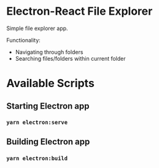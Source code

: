 # Electron-React File Explorer

Simple file explorer app.

Functionality:
- Navigating through folders
- Searching files/folders within current folder

# Available Scripts

## Starting Electron app

### `yarn electron:serve`

## Building Electron app

### `yarn electron:build`

